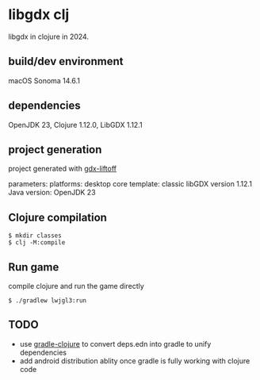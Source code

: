 # libgdx clj

libgdx in clojure in 2024.

## build/dev environment
macOS Sonoma 14.6.1

## dependencies
OpenJDK 23, Clojure 1.12.0, LibGDX 1.12.1

## project generation

project generated with [gdx-liftoff](https://github.com/libgdx/gdx-liftoff)

parameters:
  platforms: desktop core
  template: classic
  libGDX version 1.12.1
  Java version: OpenJDK 23

## Clojure compilation

    $ mkdir classes
    $ clj -M:compile

## Run game

compile clojure and run the game directly

    $ ./gradlew lwjgl3:run

## TODO

 - use [gradle-clojure](https://github.com/clojurephant/clojurephant) to convert deps.edn into gradle to unify dependencies
 - add android distribution ablity once gradle is fully working with clojure code
